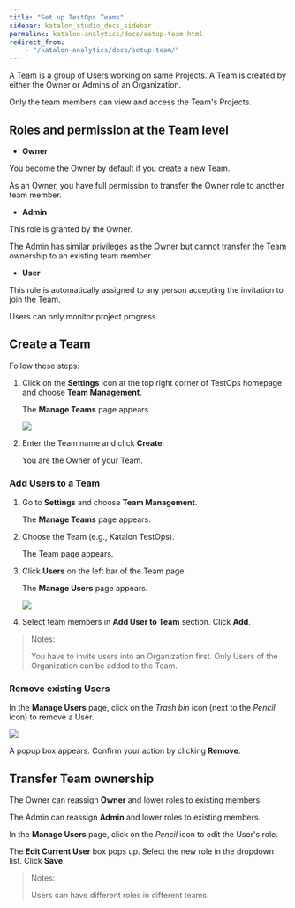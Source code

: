 ```yaml
---
title: "Set up TestOps Teams"
sidebar: katalon_studio_docs_sidebar
permalink: katalon-analytics/docs/setup-team.html
redirect_from:
    - "/katalon-analytics/docs/setup-team/"
---
```


A Team is a group of Users working on same Projects. A Team is created by either the Owner or Admins of an Organization.

Only the team members can view and access the Team's Projects.

## Roles and permission at the Team level

* **Owner**

You become the Owner by default if you create a new Team.

As an Owner, you have full permission to transfer the Owner role to another team member.

* **Admin**

This role is granted by the Owner.

The Admin has similar privileges as the Owner but cannot transfer the Team ownership to an existing team member.

* **User**

This role is automatically assigned to any person accepting the invitation to join the Team.

Users can only monitor project progress.

## Create a Team

Follow these steps:

1. Click on the **Settings** icon at the top right corner of TestOps homepage and choose **Team Management**.

    The **Manage Teams** page appears.

    <img src="https://github.com/katalon-studio/docs-images/raw/master/katalon-analytics/docs/testops-revamp-june-setup-team/kt-june-create-team-2.png" width="" height="">
2. Enter the Team name and click **Create**.

    You are the Owner of your Team.

### Add Users to a Team

1. Go to **Settings** and choose **Team Management**.

    The **Manage Teams** page appears.


2. Choose the Team (e.g., Katalon TestOps).
    
    The Team page appears.

3. Click **Users** on the left bar of the Team page.

    The **Manage Users** page appears.

    <img src="https://github.com/katalon-studio/docs-images/raw/master/katalon-analytics/docs/testops-revamp-june-setup-team/kt-june-create-team-3.png" width="" height="">

4. Select team members in **Add User to Team** section. Click **Add**.

> Notes:
>
> You have to invite users into an Organization first. Only Users of the Organization can be added to the Team.

### Remove existing Users

In the **Manage Users** page, click on the *Trash bin* icon (next to the *Pencil* icon) to remove a User.

<img src="https://github.com/katalon-studio/docs-images/raw/master/katalon-analytics/docs/testops-revamp-june-setup-team/kt-june-create-team-4.png" width="" height="">

A popup box appears. Confirm your action by clicking **Remove**.

## Transfer Team ownership

The Owner can reassign **Owner** and lower roles to existing members.

The Admin can reassign **Admin** and lower roles to existing members.

In the **Manage Users** page, click on the *Pencil* icon to edit the User's role.

The **Edit Current User** box pops up. Select the new role in the dropdown list. Click **Save**.

> Notes:
>
> Users can have different roles in different teams.
